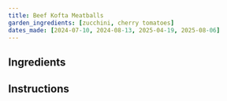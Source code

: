 ```yaml
---
title: Beef Kofta Meatballs
garden_ingredients: [zucchini, cherry tomatoes]
dates_made: [2024-07-10, 2024-08-13, 2025-04-19, 2025-08-06]
---
```


## Ingredients

## Instructions
